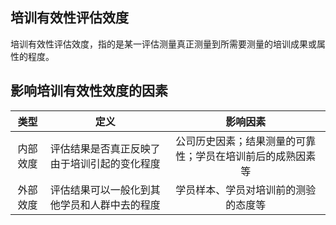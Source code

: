 ## 培训有效性评估效度
培训有效性评估效度，指的是某一评估测量真正测量到所需要测量的培训成果或属性的程度。
## 影响培训有效性效度的因素
|类型|定义|影响因素|
|:---:|:---:|:---:|
|内部效度|评估结果是否真正反映了由于培训引起的变化程度|公司历史因素；结果测量的可靠性；学员在培训前后的成熟因素等|
|外部效度|评估结果可以一般化到其他学员和人群中去的程度|学员样本、学员对培训前的测验的态度等|
